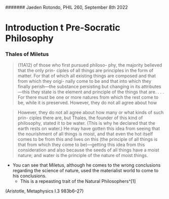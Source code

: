 ####### Jaeden Rotondo, PHIL 260, September 8th 2022

# Introduction t Pre-Socratic Philosophy
### Thales of Miletus  
> (11A12) of those who first pursued philoso- phy, the majority believed that the only prin- ciples of all things are principles in the form of matter. For that of which all existing things are composed and that from which they origi- nally come to be and that into which they finally perish—the substance persisting but changing in its attributes—this they state is the element and principle of the things that are. . . . For there must be one or more natures from which the rest come to be, while it is preserved. However, they do not all agree about how


> However, they do not all agree about how many or what kinds of such prin- ciples there are, but Thales, the founder of this kind of philosophy, stated it to be water. (This is why he declared that the earth rests on water.) He may have gotten this idea from seeing that the nourishment of all things is moist, and that even the hot itself comes to be from this and lives on this (the principle of all things is that from which they come to be)—getting this idea from this consideration and also because the seeds of all things have a moist nature; and water is the principle of the nature of moist things.

- You can see that Miletus, although he comes to the wrong conclusions regarding the science of nature, used the materialist world to come to his conclusions. 
	- This is a repeasting trait of the Natural Philosophers^[1]

(Aristotle, Metaphysics I.3 983b6–27)